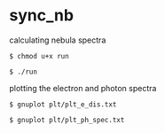 # sync_nb
calculating nebula spectra

`$ chmod u+x run`

`$ ./run`


plotting the electron and photon spectra

`$ gnuplot plt/plt_e_dis.txt`

`$ gnuplot plt/plt_ph_spec.txt`
